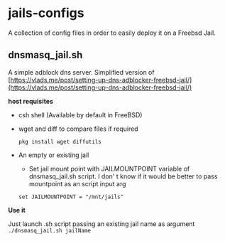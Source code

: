 # jails-configs
A collection of config files in order to easily deploy it on a Freebsd Jail.

## dnsmasq_jail.sh

A simple adblock dns server. Simplified version of [https://vlads.me/post/setting-up-dns-adblocker-freebsd-jail/](https://vlads.me/post/setting-up-dns-adblocker-freebsd-jail/)

**host requisites**

* csh shell (Available by default in FreeBSD)

* wget and diff to compare files if required

	```shell
	pkg install wget diffutils
	```

* An empty or existing jail
	*  	Set jail mount point with JAILMOUNTPOINT variable of dnsmasq_jail.sh script. I don' t know if it would be better to pass mountpoint as an script input arg
	```Shell
	set JAILMOUNTPOINT = "/mnt/jails"
	```


**Use it**

Just launch .sh script passing an existing jail name as argument
`./dnsmasq_jail.sh jailName`

